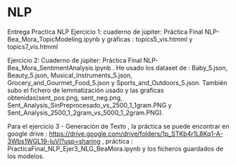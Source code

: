 # NLP
Entrega Practica NLP
Ejercicio 1: cuaderno de júpiter: Práctica Final NLP-Bea_Mora_TopicModeling.ipynb y gráficas : topics5_vis.htmml y topics7_vis.htmml

Ejercicio 2: Cuaderno de júpiter: Práctica Final NLP-Bea_Mora_SentimentAnalysis.ipynb . 
He usado los dataset de : Baby_5.json, Beauty_5.json, Musical_Instruments_5.json, Grocery_and_Gourmet_Food_5.json y Sports_and_Outdoors_5.json.
También subo el fichero de lemmatización usado y las graficas obtenidas(sent_pos.png, sent_neg.png, Sent_Analysis_SinPreprocesado_vs_2500_1_1gram.PNG y Sent_Analysis_2500_1_2gram_vs_5000_1_2gram.PNG). 

Para el ejercicio 3 - Generación de Texto , la práctica se puede encontrar en google drive : https://drive.google.com/drive/folders/1p_STKb4r1L8Kq1-A-3Wbs1WGL19-luVI?usp=sharing , práctica : PracticaFinal_NLP_Ejer3_NLG_BeaMora.ipynb y los ficheros guardados de los modelos. 
